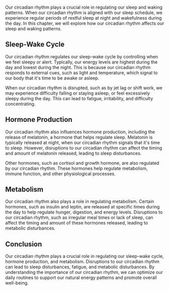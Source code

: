 
Our circadian rhythm plays a crucial role in regulating our sleep and waking patterns. When our circadian rhythm is aligned with our sleep schedule, we experience regular periods of restful sleep at night and wakefulness during the day. In this chapter, we will explore how our circadian rhythm affects our sleep and waking patterns.

Sleep-Wake Cycle
----------------

Our circadian rhythm regulates our sleep-wake cycle by controlling when we feel sleepy or alert. Typically, our energy levels are highest during the day and lowest during the night. This is because our circadian rhythm responds to external cues, such as light and temperature, which signal to our body that it's time to be awake or asleep.

When our circadian rhythm is disrupted, such as by jet lag or shift work, we may experience difficulty falling or staying asleep, or feel excessively sleepy during the day. This can lead to fatigue, irritability, and difficulty concentrating.

Hormone Production
------------------

Our circadian rhythm also influences hormone production, including the release of melatonin, a hormone that helps regulate sleep. Melatonin is typically released at night, when our circadian rhythm signals that it's time to sleep. However, disruptions to our circadian rhythm can affect the timing and amount of melatonin released, leading to sleep disturbances.

Other hormones, such as cortisol and growth hormone, are also regulated by our circadian rhythm. These hormones help regulate metabolism, immune function, and other physiological processes.

Metabolism
----------

Our circadian rhythm also plays a role in regulating metabolism. Certain hormones, such as insulin and leptin, are released at specific times during the day to help regulate hunger, digestion, and energy levels. Disruptions to our circadian rhythm, such as irregular meal times or lack of sleep, can affect the timing and amount of these hormones released, leading to metabolic disturbances.

Conclusion
----------

Our circadian rhythm plays a crucial role in regulating our sleep-wake cycle, hormone production, and metabolism. Disruptions to our circadian rhythm can lead to sleep disturbances, fatigue, and metabolic disturbances. By understanding the importance of our circadian rhythm, we can optimize our daily routines to support our natural energy patterns and promote overall well-being.
